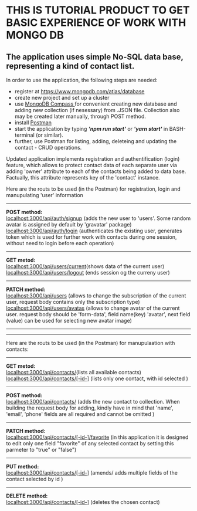 <h1> THIS IS TUTORIAL PRODUCT TO GET BASIC EXPERIENCE OF WORK WITH MONGO DB </h1>
<h2> The application uses simple No-SQL data base, representing a kind of contact list. </h2> 

In order to use the application, the following steps are needed:
- register at https://www.mongodb.com/atlas/database
- create new project and set up a cluster
- use <a href='https://www.mongodb.com/try/download/compass'> MongoDB Compass </a> for convenient creating new database and adding new collection (if nesessary) from .JSON file.
Collection also may be created later manually, through POST method. 
- install <a href='https://www.postman.com/downloads/'>Postman </a>
- start the application by typing ***'npm run start'*** or ***'yarn start'*** in BASH-terminal (or similar).
- further, use Postman for listing, adding, deleteing and updating the contact - CRUD operations.<br>

Updated application implements registration and authentification (login) feature, which allows to protect contact data of each separate user via adding 'owner' attribute to each of the contacts being added to data base. Factually, this attribute represents key of the 'contact' instance. <br>

Here are the routs to be used (in the Postman) for registration, login and manupulating 'user' information <hr>
**POST method:** <br>
<localhost:3000/api/auth/signup> (adds the new user to 'users'. Some random avatar is assigned by default by 'gravatar' package) <br>
<localhost:3000/api/auth/login> (authenticates the existing user, generates token which is used for further work with contacts during one session, without need to login before each operation) <hr>
**GET metod:** <br>
<localhost:3000/api/users/current>(shows data of the current user) <br>
<localhost:3000/api/users/logout> (ends session og the curreny user) <hr>
**PATCH method:** <br>
<localhost:3000/api/users> (allows to change the subscription of the current user, request body contains only the subscription type) <br>
<localhost:3000/api/users/avatas> (allows to change avatar of the current user. request body should be 'form-data', field name(key) 'avatar', next field (value) can be used for selecting new avatar image) <hr>

***************************************************************************************
Here are the routs to be used (in the Postman) for manupulaation with contacts: <hr>
**GET metod:** <br>
<localhost:3000/api/contacts/>(lists all available contacts) <br>
<localhost:3000/api/contacts/[-id-]> (lists only one contact, with id selected ) <hr>

**POST method:** <br>
<localhost:3000/api/contacts/> (adds the new contact to collection. When building the request body for adding, kindly have in mind that 'name', 'email', 'phone' fields are all required and cannot be omitted ) <hr>

**PATCH method:** <br>
<localhost:3000/api/contacts/[-id-]/favorite> (in this application it is designed to edit only one field "favorite" of any selected contact by setting this parmeter to "true" or "false") <hr>

**PUT method:** <br>
<localhost:3000/api/contacts/[-id-]> (amends/ adds multiple fields of the contact selected by id ) <hr>

**DELETE method:** <br>
<localhost:3000/api/contacts/[-id-]> (deletes the chosen contact)


